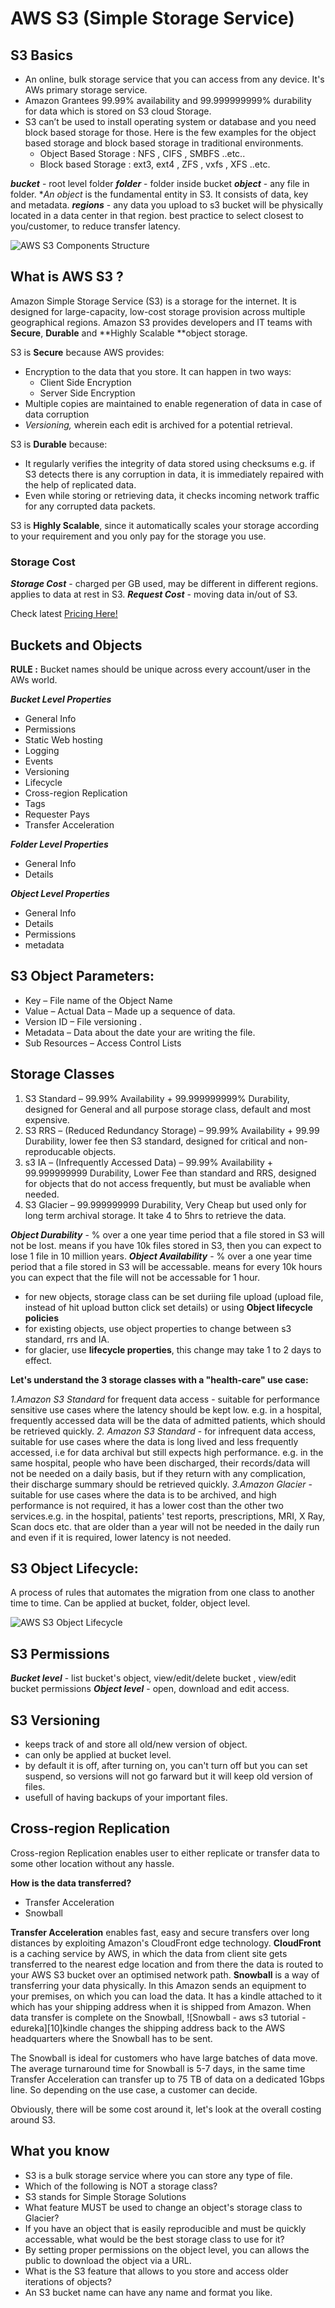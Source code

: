 # AWS S3 (Simple Storage Service)

## S3 Basics

- An online, bulk storage service that you can access from any device. It's AWs primary storage service.
- Amazon Grantees 99.99% availability and 99.999999999% durability for data which is stored on S3 cloud Storage.
- S3 can’t be used to install operating system or database and you need block based storage for those. Here is the few examples for the object based storage and block based storage in traditional environments.
    - Object Based Storage :  NFS , CIFS , SMBFS ..etc..
    - Block based Storage : ext3, ext4 , ZFS , vxfs , XFS ..etc.

**_bucket_** - root level folder
**_folder_** - folder inside bucket
**_object_** - any file in folder. *_An object_ is the fundamental entity in S3. It consists of data, key and metadata.
**_regions_** - any data you upload to s3 bucket will be physically located in a data center in that region. best practice to select closest to you/customer, to reduce transfer latency.

![AWS S3 Components Structure](../assets/aws-s3-components-structure.png)

## **What is AWS S3 ?**

Amazon Simple Storage Service (S3) is a storage for the internet. It is designed for large-capacity, low-cost storage provision across multiple geographical regions. Amazon S3 provides developers and IT teams with **Secure**, **Durable** and **Highly Scalable **object storage.

S3 is **Secure** because AWS provides:
* Encryption to the data that you store. It can happen in two ways:
    * Client Side Encryption
    * Server Side Encryption
* Multiple copies are maintained to enable regeneration of data in case of data corruption
* _Versioning,_ wherein each edit is archived for a potential retrieval.

S3 is **Durable** because:
* It regularly verifies the integrity of data stored using checksums e.g. if S3 detects there is any corruption in data, it is immediately repaired with the help of replicated data.
* Even while storing or retrieving data, it checks incoming network traffic for any corrupted data packets.

S3 is **Highly Scalable**, since it automatically scales your storage according to your requirement and you only pay for the storage you use.



### Storage Cost

**_Storage Cost_** - charged per GB used, may be different in different regions. applies to data at rest in S3.
**_Request Cost_** - moving data in/out of S3.

Check latest [Pricing Here!](https://aws.amazon.com/s3/pricing/)

## Buckets and Objects

**RULE :** Bucket names should be unique across every account/user in the AWs world.

**_Bucket Level Properties_**
- General Info
- Permissions
- Static Web hosting
- Logging
- Events
- Versioning
- Lifecycle
- Cross-region Replication
- Tags
- Requester Pays
- Transfer Acceleration

**_Folder Level Properties_**
- General Info
- Details

**_Object Level Properties_**

- General Info
- Details
- Permissions
- metadata


##  S3 Object Parameters:

- Key – File name of the Object Name
- Value – Actual Data – Made up a sequence of data.
- Version ID – File versioning .
- Metadata – Data about the date your are writing the file.
- Sub Resources – Access Control Lists

## Storage Classes

1. S3 Standard – 99.99% Availability + 99.999999999% Durability, designed for General and all purpose storage class, default and most expensive.
2. S3 RRS – (Reduced Redundancy Storage) – 99.99% Availability + 99.99 Durability, lower fee then S3 standard, designed for critical and non-reproducable objects.
3. s3 IA – (Infrequently Accessed Data) – 99.99% Availability + 99.999999999 Durability, Lower Fee than standard and RRS, designed for objects that do not access frequently, but must be avaliable when needed.
4. S3 Glacier – 99.999999999 Durability, Very Cheap but used only for long term archival storage. It take 4 to 5hrs to retrieve the data.

**_Object Durability_** - % over a one year time period that a file stored in S3 will not be lost. means if you have 10k files stored in S3, then you can expect to lose 1 file in 10 million years.
**_Object Availability_** - % over a one year time period that a file stored in S3 will be accessable. means for every 10k hours you can expect that the file will not be accessable for 1 hour.

- for new objects, storage class can be set duriing file upload (upload file, instead of hit upload button click set details) or using **Object lifecycle policies**
- for existing objects, use object properties to change between s3 standard, rrs and IA.
- for glacier, use **lifecycle properties**, this change may take 1 to 2 days to effect.


**Let's understand the 3 storage classes with a "health-care" use case:**

_1.Amazon S3 Standard_ for frequent data access - suitable for performance sensitive use cases where the latency should be kept low. e.g. in a hospital, frequently  accessed data will be the data of admitted patients, which should be retrieved quickly.
_2. Amazon S3 Standard_ - for infrequent data access, suitable for use cases where the data is long lived and less frequently accessed, i.e for data archival but still expects high performance. e.g. in the same hospital, people who have been discharged, their records/data will not be needed on a daily basis, but if they return with any complication, their discharge summary should be retrieved quickly.
_3.Amazon Glacier_ - suitable for use cases where the data is to be archived, and high performance is not required, it has a lower cost than the other two services.e.g. in the hospital, patients' test reports, prescriptions, MRI, X Ray, Scan docs etc. that are older than a year will not be needed in the daily run and even if it is required, lower latency is not needed.


##  S3 Object Lifecycle:

A process of rules that automates the migration from one class to another time to time.
Can be applied at bucket, folder, object level.

![AWS S3 Object Lifecycle](../assets/aws-s3-lifecycle-example.png)


##  S3 Permissions

**_Bucket level_**  - list bucket's object, view/edit/delete bucket , view/edit bucket permissions
**_Object level_**  - open, download and edit access.

## S3 Versioning

- keeps track of and store all old/new version of object.
- can only be applied at bucket level.
- by default it is off, after turning on, you can't turn off but you can set suspend, so versions will not go farward but it will keep old version of files.
- usefull of having backups of your important files.


## Cross-region Replication

Cross-region Replication enables user to either replicate or transfer data to some other location without any hassle.

**How is the data transferred?**
* Transfer Acceleration
* Snowball

**Transfer Acceleration** enables fast, easy and secure transfers over long distances by exploiting Amazon's CloudFront edge technology. **CloudFront** is a caching service by AWS, in which the data from client site gets transferred to the nearest edge location and from there the data is routed to your AWS S3 bucket over an optimised network path. 
**Snowball** is a way of transferring your data physically. In this Amazon sends an equipment to your premises, on which you can load the data. It has a kindle attached to it which has your shipping address when it is shipped from Amazon. When data transfer is complete on the Snowball, ![Snowball - aws s3 tutorial - edureka][10]kindle changes the shipping address back to the AWS headquarters where the Snowball has to be sent. 

The Snowball is ideal for customers who have large batches of data move. The average turnaround time for Snowball is 5-7 days, in the same time Transfer Acceleration can transfer up to 75 TB of data on a dedicated 1Gbps line. So depending on the use case, a customer can decide.

Obviously, there will be some cost around it, let's look at the overall costing around S3.


## What you know 
- S3 is a bulk storage service where you can store any type of file.
- Which of the following is NOT a storage class?
- S3 stands for Simple Storage Solutions
- What feature MUST be used to change an object's storage class to Glacier?
- If you have an object that is easily reproducible and must be quickly accessable, what would be the best storage class to use for it?
- By setting proper permissions on the object level, you can allows the public to download the object via a URL.
- What is the S3 feature that allows to you store and access older iterations of objects?
- An S3 bucket name can have any name and format you like.


